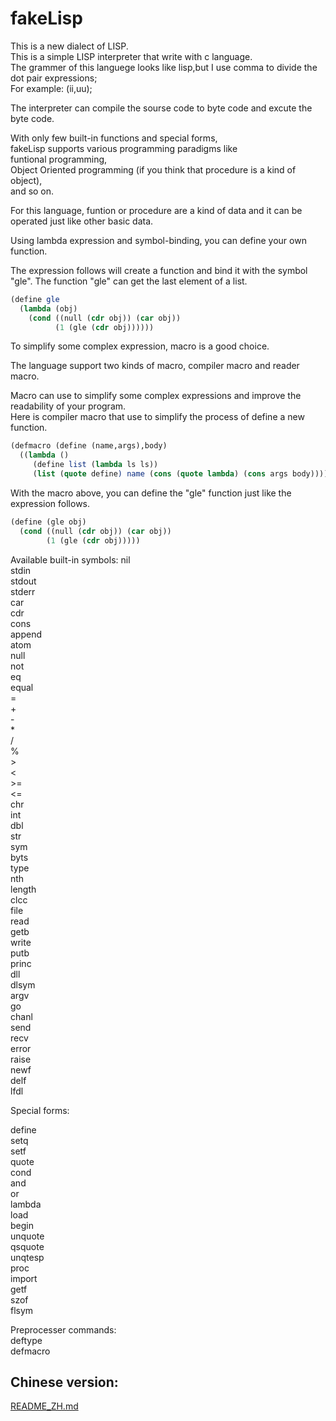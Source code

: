 # fakeLisp

This is a new dialect of LISP.  
This is a simple LISP interpreter that write with c language.  
The grammer of this languege looks like lisp,but I use comma to divide the dot pair expressions;  
For example: (ii,uu);  

The interpreter can compile the sourse code to byte code and excute the byte code.  

With only few built-in functions and special forms,   
fakeLisp supports various programming paradigms like   
funtional programming,  
Object Oriented programming (if you think that procedure is a kind of object),  
and so on.  

For this language, funtion or procedure are a kind of data and it can be operated just like other basic data.  

Using lambda expression and symbol-binding, you can define your own function.   

The expression follows will create a function and bind it with the symbol "gle". The function "gle" can get the last element of a list.  

```scheme
(define gle
  (lambda (obj)
    (cond ((null (cdr obj)) (car obj))
          (1 (gle (cdr obj))))))
```

To simplify some complex expression, macro is a good choice.  

The language support two kinds of macro, compiler macro and reader macro.  

Macro can use to simplify some complex expressions and improve the readability of your program.  
Here is compiler macro that use to simplify the process of define a new function.  

```scheme
(defmacro (define (name,args),body)
  ((lambda ()
     (define list (lambda ls ls))
     (list (quote define) name (cons (quote lambda) (cons args body))))))
```

With the macro above, you can define the "gle" function just like the expression follows.  

```scheme
(define (gle obj)
  (cond ((null (cdr obj)) (car obj))
        (1 (gle (cdr obj)))))
```

Available built-in symbols:
nil  
stdin  
stdout  
stderr  
car  
cdr  
cons  
append  
atom  
null  
not  
eq  
equal  
\=  
\+  
\-  
\*  
/  
%  
\>  
<  
\>=  
<=  
chr  
int  
dbl  
str  
sym  
byts  
type  
nth  
length  
clcc  
file  
read  
getb  
write  
putb  
princ  
dll  
dlsym  
argv  
go  
chanl  
send  
recv  
error  
raise  
newf  
delf  
lfdl  

Special forms:  

define  
setq  
setf  
quote  
cond  
and  
or  
lambda  
load  
begin  
unquote  
qsquote  
unqtesp  
proc  
import  
getf  
szof  
flsym  

Preprocesser commands:  
deftype  
defmacro  

##  Chinese version:  
[README\_ZH.md](./README\_ZH.md)

